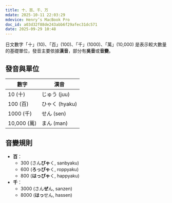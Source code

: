 ```yaml
---
title: 十、百、千、万
mdate: 2025-10-11 22:03:29
mdevice: Henry’s MacBook Pro
doc_id: a03d32f88de243abb6f29afec31dc571
date: 2025-09-29 10:48
---
```


日文數字「十」(10)、「百」(100)、「千」(1000)、「萬」(10,000) 是表示較大數量的基礎單位，發音主要依據**漢音**，部分有**吳音**或**音變**。

## 發音與單位
| 數字 | 漢音 |
| ------ | ------- |
| 10 (十) | じゅう (juu) |
| 100 (百) | ひゃく (hyaku) |
| 1000 (千) | せん (sen) | 
| 10,000 (萬) | まん (man) |

## 音變規則
- **百**：
    - 300 (さん**びゃ**く, sanbyaku)
    - 600 (**ろっぴゃ**く, roppyaku)
    - 800 (**はっぴゃ**く, happyaku)
- **千**：
    - 3000 (さん**ぜ**ん, sanzen)
    - 8000 (**はっ**せん, hassen)